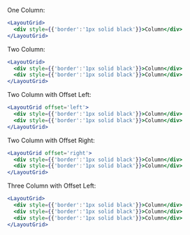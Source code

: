 One Column:
```jsx
<LayoutGrid>
  <div style={{'border':'1px solid black'}}>Column</div>
</LayoutGrid>
```

Two Column:
```jsx
<LayoutGrid>
  <div style={{'border':'1px solid black'}}>Column</div>
  <div style={{'border':'1px solid black'}}>Column</div>
</LayoutGrid>
```

Two Column with Offset Left:
```jsx
<LayoutGrid offset='left'>
  <div style={{'border':'1px solid black'}}>Column</div>
  <div style={{'border':'1px solid black'}}>Column</div>
</LayoutGrid>
```

Two Column with Offset Right:
```jsx
<LayoutGrid offset='right'>
  <div style={{'border':'1px solid black'}}>Column</div>
  <div style={{'border':'1px solid black'}}>Column</div>
</LayoutGrid>
```

Three Column with Offset Left:
```jsx
<LayoutGrid>
  <div style={{'border':'1px solid black'}}>Column</div>
  <div style={{'border':'1px solid black'}}>Column</div>
  <div style={{'border':'1px solid black'}}>Column</div>
</LayoutGrid>
```
